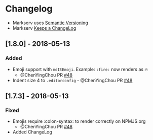 # Changelog

- Markserv uses [Semantic Versioning](http://semver.org/)
- Markserv [Keeps a ChangeLog](https://keepachangelog.com/en/1.0.0/)

## [1.8.0] - 2018-05-13

### Added

- Emoji support with `mdItEmoji`. Example: `:fire:` now renders as :fire:
	+ @ChenYingChou PR [#48](https://github.com/F1LT3R/markserv/pull/48/files)
- Indent size 4 to `.editorconfig` - @ChenYingChou PR [#48](https://github.com/F1LT3R/markserv/pull/48/files)

## [1.7.3] - 2018-05-13

### Fixed

- Emojis require \:colon-syntax\: to render correctly on NPMJS.org
	+ @ChenYingChou PR [#48](https://github.com/F1LT3R/markserv/pull/48/files)
- Added ChangeLog